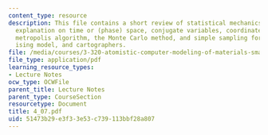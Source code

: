 ```yaml
---
content_type: resource
description: This file contains a short review of statistical mechanics and thermodynamics,
  explanation on time or (phase) space, conjugate variables, coordinates and ergodicity,
  metropolis algorithm, the Monte Carlo method, and simple sampling for materials,
  ising model, and cartographers.
file: /media/courses/3-320-atomistic-computer-modeling-of-materials-sma-5107-spring-2005/51473b29e3f33e53c739113bbf28a807_4_07.pdf
file_type: application/pdf
learning_resource_types:
- Lecture Notes
ocw_type: OCWFile
parent_title: Lecture Notes
parent_type: CourseSection
resourcetype: Document
title: 4_07.pdf
uid: 51473b29-e3f3-3e53-c739-113bbf28a807
---
```

